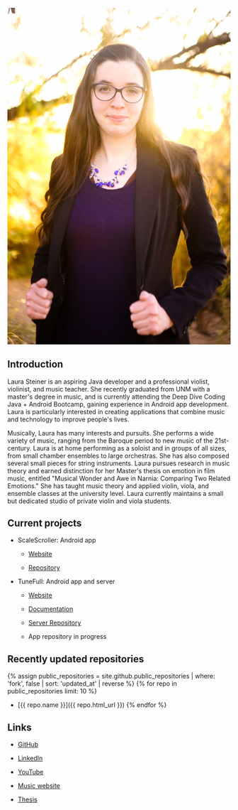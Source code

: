 ![Laura Steiner, PC Shea Perry](headshot-reduced.jpg)

## Introduction

Laura Steiner is an aspiring Java developer and a professional violist, violinist, and music teacher. She recently graduated from UNM with a master's degree in music, and is currently attending the Deep Dive Coding Java + Android Bootcamp, gaining experience in Android app development. Laura is particularly interested in creating applications that combine music and technology to improve people's lives.

Musically, Laura has many interests and pursuits. She performs a wide variety of music, ranging from the Baroque period to new music of the 21st-century. Laura is at home performing as a soloist and in groups of all sizes, from small chamber ensembles to large orchestras. She has also composed several small pieces for string instruments. Laura pursues research in music theory and earned distinction for her Master's thesis on emotion in film music, entitled "Musical Wonder and Awe in Narnia: Comparing Two Related Emotions." She has taught music theory and applied violin, viola, and ensemble classes at the university level. Laura currently maintains a small but dedicated studio of private violin and viola students.

## Current projects

* ScaleScroller: Android app

	* [Website](https://lsteiner9.github.io/scale-scroller/)

	* [Repository](https://github.com/lsteiner9/scale-scroller)

* TuneFull: Android app and server
	
	* [Website](https://tunefull.github.io/)
	
	* [Documentation](https://github.com/tunefull/tunefull.github.io)
	
	* [Server Repository](https://github.com/tunefull/tunefull-service)
	
	* App repository in progress

## Recently updated repositories

{% assign public_repositories = site.github.public_repositories | where: 'fork', false | sort: 'updated_at' | reverse %}
{% for repo in public_repositories limit: 10 %}
* [{{ repo.name }}]({{ repo.html_url }})
{% endfor %}


## Links

* [GitHub](https://github.com/lsteiner9)

* [LinkedIn](https://www.linkedin.com/in/laurasteinerviola/)

* [YouTube](https://www.youtube.com/channel/UCeUSKKE-TqScB49RpeZuAQA)

* [Music website](https://lsteiner98.wixsite.com/website)

* [Thesis](https://digitalrepository.unm.edu/mus_etds/32/)
